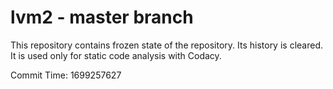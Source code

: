# lvm2 - master branch

This repository contains frozen state of the repository.
Its history is cleared. It is used only for static code
analysis with Codacy.

Commit Time: 1699257627